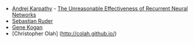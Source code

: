  - [Andrej Karpathy](http://karpathy.github.io/) - [The Unreasonable Effectiveness of Recurrent Neural Networks](http://karpathy.github.io/2015/05/21/rnn-effectiveness/)
 - [Sebastian Ruder](https://ruder.io/)
 - [Gene Kogan](https://genekogan.com/)
 - [Christopher Olah] (http://colah.github.io/)
